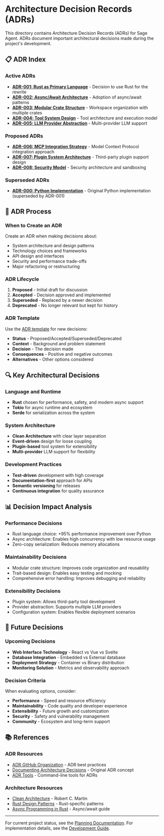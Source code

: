 # Architecture Decision Records (ADRs)

This directory contains Architecture Decision Records (ADRs) for Sage Agent. ADRs document important architectural decisions made during the project's development.

## 📋 ADR Index

### Active ADRs
- **[ADR-001: Rust as Primary Language](001-rust-language-choice.md)** - Decision to use Rust for the rewrite
- **[ADR-002: Async/Await Architecture](002-async-architecture.md)** - Adoption of async/await patterns
- **[ADR-003: Modular Crate Structure](003-modular-crates.md)** - Workspace organization with multiple crates
- **[ADR-004: Tool System Design](004-tool-system-design.md)** - Tool architecture and execution model
- **[ADR-005: LLM Provider Abstraction](005-llm-provider-abstraction.md)** - Multi-provider LLM support

### Proposed ADRs
- **[ADR-006: MCP Integration Strategy](006-mcp-integration.md)** - Model Context Protocol integration approach
- **[ADR-007: Plugin System Architecture](007-plugin-system.md)** - Third-party plugin support design
- **[ADR-008: Security Model](008-security-model.md)** - Security architecture and sandboxing

### Superseded ADRs
- **[ADR-000: Python Implementation](000-python-implementation.md)** - Original Python implementation (superseded by ADR-001)

## 📝 ADR Process

### When to Create an ADR
Create an ADR when making decisions about:
- System architecture and design patterns
- Technology choices and frameworks
- API design and interfaces
- Security and performance trade-offs
- Major refactoring or restructuring

### ADR Lifecycle
1. **Proposed** - Initial draft for discussion
2. **Accepted** - Decision approved and implemented
3. **Superseded** - Replaced by a newer decision
4. **Deprecated** - No longer relevant but kept for history

### ADR Template
Use the [ADR template](template.md) for new decisions:
- **Status** - Proposed/Accepted/Superseded/Deprecated
- **Context** - Background and problem statement
- **Decision** - The decision made
- **Consequences** - Positive and negative outcomes
- **Alternatives** - Other options considered

## 🔍 Key Architectural Decisions

### Language and Runtime
- **Rust** chosen for performance, safety, and modern async support
- **Tokio** for async runtime and ecosystem
- **Serde** for serialization across the system

### System Architecture
- **Clean Architecture** with clear layer separation
- **Event-driven** design for loose coupling
- **Plugin-based** tool system for extensibility
- **Multi-provider** LLM support for flexibility

### Development Practices
- **Test-driven** development with high coverage
- **Documentation-first** approach for APIs
- **Semantic versioning** for releases
- **Continuous integration** for quality assurance

## 📊 Decision Impact Analysis

### Performance Decisions
- Rust language choice: +95% performance improvement over Python
- Async architecture: Enables high concurrency with low resource usage
- Zero-copy serialization: Reduces memory allocations

### Maintainability Decisions
- Modular crate structure: Improves code organization and reusability
- Trait-based design: Enables easy testing and mocking
- Comprehensive error handling: Improves debugging and reliability

### Extensibility Decisions
- Plugin system: Allows third-party tool development
- Provider abstraction: Supports multiple LLM providers
- Configuration system: Enables flexible deployment scenarios

## 🚀 Future Decisions

### Upcoming Decisions
- **Web Interface Technology** - React vs Vue vs Svelte
- **Database Integration** - Embedded vs External database
- **Deployment Strategy** - Container vs Binary distribution
- **Monitoring Solution** - Metrics and observability approach

### Decision Criteria
When evaluating options, consider:
- **Performance** - Speed and resource efficiency
- **Maintainability** - Code quality and developer experience
- **Extensibility** - Future growth and customization
- **Security** - Safety and vulnerability management
- **Community** - Ecosystem and long-term support

## 📚 References

### ADR Resources
- [ADR GitHub Organization](https://adr.github.io/) - ADR best practices
- [Documenting Architecture Decisions](https://cognitect.com/blog/2011/11/15/documenting-architecture-decisions) - Original ADR concept
- [ADR Tools](https://github.com/npryce/adr-tools) - Command-line tools for ADRs

### Architecture Resources
- [Clean Architecture](https://blog.cleancoder.com/uncle-bob/2012/08/13/the-clean-architecture.html) - Robert C. Martin
- [Rust Design Patterns](https://rust-unofficial.github.io/patterns/) - Rust-specific patterns
- [Async Programming in Rust](https://rust-lang.github.io/async-book/) - Async/await guide

---

For current project status, see the [Planning Documentation](../README.md).
For implementation details, see the [Development Guide](../../development/).
